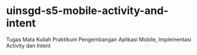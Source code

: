 # uinsgd-s5-mobile-activity-and-intent
Tugas Mata Kuliah Praktikum Pengembangan Aplikasi Mobile, Implementasi Activity dan Intent
